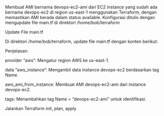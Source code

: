 Membuat AMI bernama devops-ec2-ami dari EC2 instance yang sudah ada bernama devops-ec2 di region us-east-1 menggunakan Terraform, dengan memastikan AMI berada dalam status available. Konfigurasi ditulis dengan mengupdate file main.tf di direktori /home/bob/terraform

Update File main.tf

Di direktori /home/bob/terraform, update file main.tf dengan konten berikut:

Penjelasan:

provider “aws”: Mengatur region AWS ke us-east-1.

data “aws_instance”: Mengambil data instance devops-ec2 berdasarkan tag Name.

aws_ami_from_instance: Membuat AMI devops-ec2-ami dari instance devops-ec2.

tags: Menambahkan tag Name = 
“devops-ec2-ami” untuk identifikasi.

Jalankan Terraform init, plan, apply

